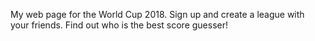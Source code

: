 My web page for the World Cup 2018.
Sign up and create a league with your friends.
Find out who is the best score guesser!
